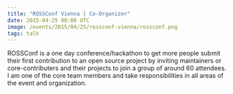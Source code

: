 ```yaml
---
title: "ROSSConf Vienna | Co-Organizer"
date: 2015-04-25 00:00 UTC
image: /events/2015/04/25/rossconf-vienna/rossconf.png
tags: talk
---
```


ROSSConf is a one day conference/hackathon to get more people submit their first contribution to an open source project by inviting maintainers or core-contributers and their projects to join a group of around 60 attendees. I am one of the core team members and take responsibilities in all areas of the event and organization.
